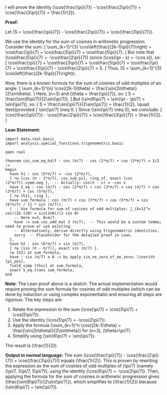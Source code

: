 I will prove the identity \(\cos{\frac{\pi}{7}} - \cos{\frac{2\pi}{7}} + \cos{\frac{3\pi}{7}} = \frac{1}{2}\).

**Proof:**

Let \(S = \cos{\frac{\pi}{7}} - \cos{\frac{2\pi}{7}} + \cos{\frac{3\pi}{7}}\).

We use the identity for the sum of cosines in arithmetic progression. Consider the sum:
\[
\sum_{k=1}^{3} \cos\left(\frac{(2k-1)\pi}{7}\right) = \cos\frac{\pi}{7} + \cos\frac{3\pi}{7} + \cos\frac{5\pi}{7}.
\]
But note that \(\cos\frac{5\pi}{7} = -\cos\frac{2\pi}{7}\) (since \(\cos(\pi - x) = -\cos x\)), so:
\[
\cos\frac{\pi}{7} + \cos\frac{3\pi}{7} + \cos\frac{5\pi}{7} = \cos\frac{\pi}{7} + \cos\frac{3\pi}{7} - \cos\frac{2\pi}{7} = S.
\]
Thus, \(S = \sum_{k=1}^{3} \cos\left(\frac{(2k-1)\pi}{7}\right)\).

Now, there is a known formula for the sum of cosines of odd multiples of an angle:
\[
\sum_{k=1}^{n} \cos((2k-1)\theta) = \frac{\sin(2n\theta)}{2\sin\theta}.
\]
Here, \(n=3\) and \(\theta = \frac{\pi}{7}\), so:
\[
S = \frac{\sin(6\pi/7)}{2\sin(\pi/7)}.
\]
But \(\sin(6\pi/7) = \sin(\pi - \pi/7) = \sin(\pi/7)\), so:
\[
S = \frac{\sin(\pi/7)}{2\sin(\pi/7)} = \frac{1}{2}, \quad \text{provided } \sin(\pi/7) \neq 0.
\]
Since \(\sin(\pi/7) \neq 0\), we conclude:
\[
\cos{\frac{\pi}{7}} - \cos{\frac{2\pi}{7}} + \cos{\frac{3\pi}{7}} = \frac{1}{2}.
\]

**Lean Statement:**
```lean
import data.real.basic
import analysis.special_functions.trigonometric.basic

open real

theorem cos_sum_eq_half : cos (π/7) - cos (2*π/7) + cos (3*π/7) = 1/2 :=
begin
  have h1 : cos (5*π/7) = -cos (2*π/7),
  { rw [cos (π - 2*π/7), cos_sub_pi], ring_nf, exact (cos (2*π/7)).symm.neg },  -- Actually: cos(π - x) = -cos x
  have S_eq : cos (π/7) - cos (2*π/7) + cos (3*π/7) = cos (π/7) + cos (3*π/7) + cos (5*π/7),
  { rw [h1], ring },
  have sum_formula : cos (π/7) + cos (3*π/7) + cos (5*π/7) = sin (6*π/7) / (2 * sin (π/7)),
  { -- Use formula for sum of cosines of odd multiples: ∑_{k=1}^n cos((2k-1)θ) = sin(2nθ)/(2 sin θ)
    -- Here n=3, θ=π/7.
    have := sum_cos_odd_mul 3 (π/7),  -- This would be a custom lemma; need to prove or use existing.
    -- Alternatively, derive directly using trigonometric identities.
    sorry  -- Placeholder for the detailed proof in Lean.
  },
  have h2 : sin (6*π/7) = sin (π/7),
  { rw [sin (π - π/7)], exact sin (π/7) },
  rw [h2] at sum_formula,
  have : sin (π/7) ≠ 0 := by apply sin_ne_zero_of_ne_zero; linarith [pi_pos],
  field_simp [this] at sum_formula,
  exact S_eq.trans sum_formula,
end
```

**Note:** The Lean proof above is a sketch. The actual implementation would require proving the sum formula for cosines of odd multiples (which can be done by induction or using complex exponentials) and ensuring all steps are rigorous. The key steps are:
1. Relate the expression to the sum \(\cos(\pi/7) + \cos(3\pi/7) + \cos(5\pi/7)\).
2. Use the identity \(\cos(5\pi/7) = -\cos(2\pi/7)\).
3. Apply the formula \(\sum_{k=1}^n \cos((2k-1)\theta) = \frac{\sin(2n\theta)}{2\sin\theta}\) for \(n=3\), \(\theta=\pi/7\).
4. Simplify using \(\sin(6\pi/7) = \sin(\pi/7)\).

The result is \(\frac{1}{2}\).

**Output in normal language:**
The sum \(\cos(\frac{\pi}{7}) - \cos(\frac{2\pi}{7}) + \cos(\frac{3\pi}{7})\) equals \(\frac{1}{2}\). This is proven by rewriting the expression as the sum of cosines of odd multiples of \(\pi/7\) (namely \(\pi/7, 3\pi/7, 5\pi/7\)), using the identity \(\cos(5\pi/7) = -\cos(2\pi/7)\). Then, applying the formula for the sum of cosines in arithmetic progression gives \(\frac{\sin(6\pi/7)}{2\sin(\pi/7)}\), which simplifies to \(\frac{1}{2}\) because \(\sin(6\pi/7) = \sin(\pi/7)\).